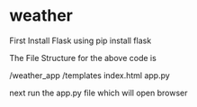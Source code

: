 # weather

First Install Flask using pip install flask

The File Structure for the above code is 

/weather_app
    /templates
        index.html
    app.py

next run the app.py file which will open browser
